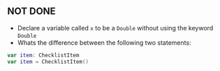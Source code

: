 ## NOT DONE

- Declare a variable called `x` to be a `Double` without using the keyword `Double`
- Whats the difference between the following two statements:
```swift
var item: ChecklistItem
var item = ChecklistItem()
```

